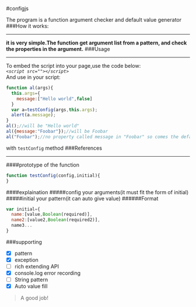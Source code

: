 #configjs

The program is a function argument checker and default value generator   
###How it works:
* * *
**it is very simple.The function get argument list from a pattern, and check the properties in the argument.**
###Usage
* * *
To embed the script into your page,use the code below:   
*`<script src=""></script>`*   
And use in your script:
```javascript
function al(args){
  this.args={
    message:["Hello world",false]
  }
  var a=testConfig(args,this.args);
  alert(a.message);
}
al();//will be "Hello world"
al({message:"Foobar"});//will be Foobar
al("Foobar");//no property called message in "Foobar" so comes the default:Hello world
```
with `testConfig` method
###References
* * *
####prototype of the function
```javascript
function testConfig(config,initial){
}
```
####explaination
#####config
your arguments(it must fit the form of initial)
#####initial
your pattern(it can auto give value)
######Format
```javascript
var initial={
  name:[value,Boolean(required)],
  name2:[value2,Boolean(required2)],
  name3...
}
```
###supporting
 - [x] pattern
 - [x] exception
 - [ ] rich extending API
 - [x] console.log error recording
 - [ ] String pattern
 - [x] Auto value fill   

> A good job!
